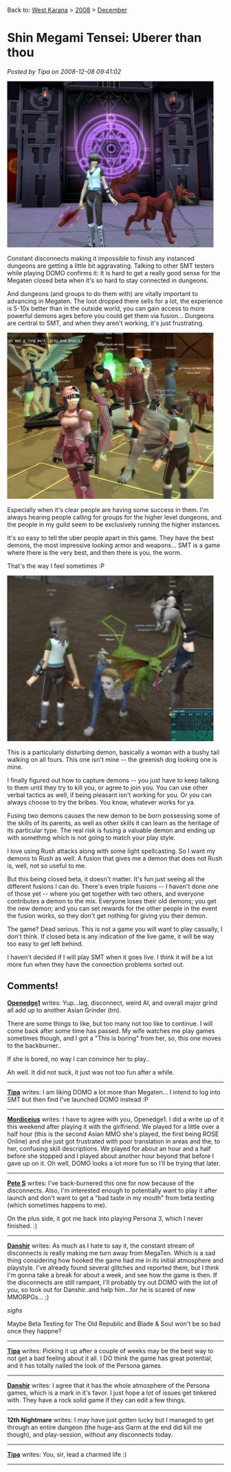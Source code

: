 Back to: [West Karana](/posts/westkarana.md) > [2008](/posts/2008/westkarana.md) > [December](./westkarana.md)
# Shin Megami Tensei: Uberer than thou

*Posted by Tipa on 2008-12-08 09:41:02*

![](../../../uploads/2008/12/imagineclient-2008-12-08-08-19-53-66.jpg "imagineclient-2008-12-08-08-19-53-66")

Constant disconnects making it impossible to finish any instanced dungeons are getting a little bit aggravating. Talking to other SMT testers while playing DOMO confirms it: It is hard to get a really good sense for the Megaten closed beta when it's so hard to stay connected in dungeons.

And dungeons (and groups to do them with) are vitally important to advancing in Megaten. The loot dropped there sells for a lot, the experience is 5-10x better than in the outside world, you can gain access to more powerful demons ages before you could get them via fusion... Dungeons are central to SMT, and when they aren't working, it's just frustrating.

![](../../../uploads/2008/12/imagineclient-2008-12-06-19-33-40-73.jpg "imagineclient-2008-12-06-19-33-40-73")

Especially when it's clear people are having some success in them. I'm always hearing people calling for groups for the higher level dungeons, and the people in my guild seem to be exclusively running the higher instances.

It's so easy to tell the uber people apart in this game. They have the best demons, the most impressive looking armor and weapons... SMT is a game where there is the very best, and then there is you, the worm.

That's the way I feel sometimes :P

![](../../../uploads/2008/12/imagineclient-2008-12-07-01-07-04-65.jpg "imagineclient-2008-12-07-01-07-04-65")

This is a particularly disturbing demon, basically a woman with a bushy tail walking on all fours. This one isn't mine -- the greenish dog looking one is mine.

I finally figured out how to capture demons -- you just have to keep talking to them until they try to kill you, or agree to join you. You can use other verbal tactics as well, if being pleasant isn't working for you. Or you can always choose to try the bribes. You know, whatever works for ya.

Fusing two demons causes the new demon to be born possessing some of the skills of its parents, as well as other skills it can learn as the heritage of its particular type. The real risk is fusing a valuable demon and ending up with something which is not going to match your play style.

I love using Rush attacks along with some light spellcasting. So I want my demons to Rush as well. A fusion that gives me a demon that does not Rush is, well, not so useful to me.

But this being closed beta, it doesn't matter. It's fun just seeing all the different fusions I can do. There's even triple fusions -- I haven't done one of those yet -- where you get together with two others, and everyone contributes a demon to the mix. Everyone loses their old demons; you get the new demon; and you can set rewards for the other people in the event the fusion works, so they don't get nothing for giving you their demon.

The game? Dead serious. This is not a game you will want to play casually, I don't think. If closed beta is any indication of the live game, it will be way too easy to get left behind.

I haven't decided if I will play SMT when it goes live. I think it will be a lot more fun when they have the connection problems sorted out.

## Comments!

**[Openedge1](http://simple-n-complex.blogspot.com)** writes: Yup...lag, disconnect, weird AI, and overall major grind all add up to another Asian Grinder (tm).

There are some things to like, but too many not too like to continue.
I will come back after some time has passed.
My wife watches me play games sometimes though, and I got a "This is boring" from her, so, this one moves to the backburner..

If she is bored, no way I can convince her to play..

Ah well. It did not suck, it just was not too fun after a while.

---

**[Tipa](https://chasingdings.com)** writes: I am liking DOMO a lot more than Megaten... I intend to log into SMT but then find I've launched DOMO instead :P

---

**[Mordiceius](http://www.Mordiceius.com)** writes: I have to agree with you, Openedge1. I did a write up of it this weekend after playing it with the girlfriend. We played for a little over a half hour (this is the second Asian MMO she's played, the first being ROSE Online) and she just got frustrated with poor translation in areas and the, to her, confusing skill descriptions. We played for about an hour and a half before she stopped and I played about another hour beyond that before I gave up on it. Oh well, DOMO looks a lot more fun so I'll be trying that later.

---

**[Pete S](http://dragonchasers.com)** writes: I've back-burnered this one for now because of the disconnects. Also, I'm interested enough to potentially want to play it after launch and don't want to get a "bad taste in my mouth" from beta testing (which sometimes happens to me).

On the plus side, it got me back into playing Persona 3, which I never finished. :)

---

**[Danshir](http://themmoexperience.blogspot.com)** writes: As much as I hate to say it, the constant stream of disconnects is really making me turn away from MegaTen. Which is a sad thing considering how hooked the game had me in its initial atmosphere and playstyle. I've already found several glitches and reported them, but I think I'm gonna take a break for about a week, and see how the game is then. If the disconnects are still rampant, I'll probably try out DOMO with the lot of you, so look out for Danshir..and help him...for he is scared of new MMORPGs... ;)

*sighs* 

Maybe Beta Testing for The Old Republic and Blade & Soul won't be so bad once they happne?

---

**[Tipa](https://chasingdings.com)** writes: Picking it up after a couple of weeks may be the best way to not get a bad feeling about it all. I DO think the game has great potential, and it has totally nailed the look of the Persona games.

---

**[Danshir](http://themmoexperience.blogspot.com)** writes: I agree that it has the whole atmosphere of the Persona games, which is a mark in it's favor. I just hope a lot of issues get tinkered with. They have a rock solid game if they can edit a few things.

---

**12th Nightmare** writes: I may have just gotten lucky but I managed to get through an entire dungeon (the huge-ass Garm at the end did kill me though), and play-session, without any disconnects today.

---

**[Tipa](https://chasingdings.com)** writes: You, sir, lead a charmed life :)

---

